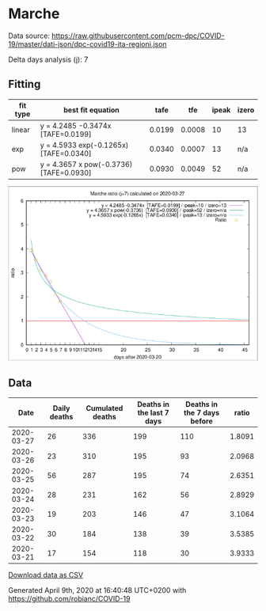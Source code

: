 # Marche

Data source: https://raw.githubusercontent.com/pcm-dpc/COVID-19/master/dati-json/dpc-covid19-ita-regioni.json

Delta days analysis (j): 7

## Fitting 
|fit type|best fit equation|tafe|tfe|ipeak|izero|
|-------|-----|--------|------|---|---|
|linear|y = 4.2485 -0.3474x  [TAFE=0.0199]|0.0199|0.0008|10|13|
|exp|y = 4.5933 exp(-0.1265x)  [TAFE=0.0340]|0.0340|0.0007|13|n/a|
|pow|y = 4.3657 x pow(-0.3736)  [TAFE=0.0930]|0.0930|0.0049|52|n/a|

![Plot](COVID-19_marche_j7_2020-03-27.png)

## Data
|Date|Daily deaths|Cumulated deaths|Deaths in the last 7 days|Deaths in the 7 days before|ratio|
|----|----------|-----------|-------|--------------------|-----|
|2020-03-27|26|336|199|110|1.8091|
|2020-03-26|23|310|195|93|2.0968|
|2020-03-25|56|287|195|74|2.6351|
|2020-03-24|28|231|162|56|2.8929|
|2020-03-23|19|203|146|47|3.1064|
|2020-03-22|30|184|138|39|3.5385|
|2020-03-21|17|154|118|30|3.9333|

[Download data as CSV](COVID-19_marche_j7_2020-03-27.csv)

Generated April 9th, 2020 at 16:40:48 UTC+0200 with https://github.com/robianc/COVID-19
